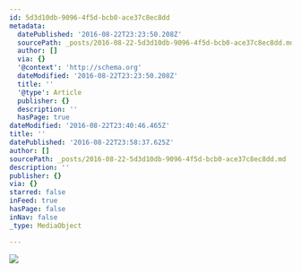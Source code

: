 ```yaml
---
id: 5d3d10db-9096-4f5d-bcb0-ace37c8ec8dd
metadata:
  datePublished: '2016-08-22T23:23:50.208Z'
  sourcePath: _posts/2016-08-22-5d3d10db-9096-4f5d-bcb0-ace37c8ec8dd.md
  author: []
  via: {}
  '@context': 'http://schema.org'
  dateModified: '2016-08-22T23:23:50.208Z'
  title: ''
  '@type': Article
  publisher: {}
  description: ''
  hasPage: true
dateModified: '2016-08-22T23:40:46.465Z'
title: ''
datePublished: '2016-08-22T23:58:37.625Z'
author: []
sourcePath: _posts/2016-08-22-5d3d10db-9096-4f5d-bcb0-ace37c8ec8dd.md
description: ''
publisher: {}
via: {}
starred: false
inFeed: true
hasPage: false
inNav: false
_type: MediaObject

---
```

![](https://the-grid-user-content.s3-us-west-2.amazonaws.com/83f536f2-8a13-4553-9031-0f5b95ded5a0.jpg)